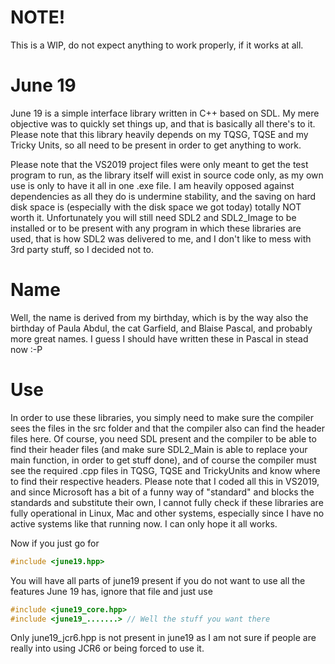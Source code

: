 # NOTE!

This is a WIP, do not expect anything to work properly, if it works at all.

# June 19

June 19 is a simple interface library written in C++ based on SDL. My mere objective was to quickly set things up, and that is basically all there's to it. Please note that this library heavily depends on my TQSG, TQSE and my Tricky Units, so all need to be present in order to get anything to work.

Please note that the VS2019 project files were only meant to get the test program to run, as the library itself will exist in source code only, as my own use is only to have it all in one .exe file. I am heavily opposed against dependencies as all they do is undermine stability, and the saving on hard disk space is (especially with the disk space we got today) totally NOT worth it. Unfortunately you will still need SDL2 and SDL2_Image to be installed or to be present with any program in which these libraries are used, that is how SDL2 was delivered to me, and I don't like to mess with 3rd party stuff, so I decided not to.

# Name

Well, the name is derived from my birthday, which is by the way also the birthday of Paula Abdul, the cat Garfield, and Blaise Pascal, and probably more great names. I guess I should have written these in Pascal in stead now :-P


# Use

In order to use these libraries, you simply need to make sure the compiler sees the files in the src folder and that the compiler also can find the header files here. Of course, you need SDL present and the compiler to be able to find their header files (and make sure SDL2_Main is able to replace your main function, in order to get stuff done), and of course the compiler must see the required .cpp files in TQSG, TQSE and TrickyUnits and know where to find their respective headers.
Please note that I coded all this in VS2019, and since Microsoft has a bit of a funny way of "standard" and blocks the standards and substitute their own, I cannot fully check if these libraries are fully operational in Linux, Mac and other systems, especially since I have no active systems like that running now. I can only hope it all works.

Now if you just go for 
~~~c++
#include <june19.hpp>
~~~
You will have all parts of june19 present if you do not want to use all the features June 19 has, ignore that file and just use 
~~~c++
#include <june19_core.hpp>
#include <june19_.......> // Well the stuff you want there
~~~

Only june19_jcr6.hpp is not present in june19 as I am not sure if people are really into using JCR6 or being forced to use it.
